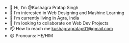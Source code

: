 - 👋 Hi, I’m @Kushagra Pratap Singh
- 👀 I’m interested in Web Designing and Mashine Learning
-  🌱 I’m currently living in Agra, India
- 💞️ I’m looking to collaborate on Web Dev Projects
- 📫 How to reach me kushagrapratap01@gmail.com
- 😄 Pronouns: HE/HIM
